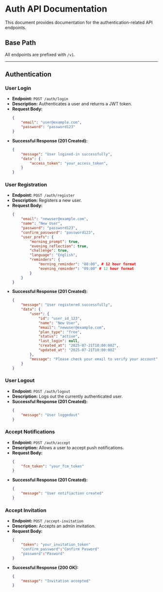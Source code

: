 # Auth API Documentation

This document provides documentation for the authentication-related API endpoints.

## Base Path

All endpoints are prefixed with `/v1`.

---

## Authentication

### User Login

- **Endpoint:** `POST /auth/login`
- **Description:** Authenticates a user and returns a JWT token.
- **Request Body:**
    ```json
    {
        "email": "user@example.com",
        "password": "password123"
    }
    ```
- **Successful Response (201 Created):**
    ```json
    {
        "message": "User logined-in successfully",
        "data": {
            "access_token": "your_access_token",
        }
    }
    ```

### User Registration

- **Endpoint:** `POST /auth/register`
- **Description:** Registers a new user.
- **Request Body:**
    ```json
    {
        "email": "newuser@example.com",
        "name": "New User",
        "password": "password123",
        "confirm_password": "password123",
        "user_prefs": {
            "morning_prompt": true,
            "evening_reflection": true,
            "challenge": true,
            "language": "English",
            "reminders": {
                "morning_reminder": "08:00", # 12 hour format
                "evening_reminder": "09:00" # 12 hour format
            }
        }
    }
    ```
- **Successful Response (201 Created):**
    ```json
    {
        "message": "User registered successfully",
        "data": {
            "user": {
                "id": "user_id_123",
                "name": "New User",
                "email": "newuser@example.com",
                "plan_type": "free",
                "status": "active",
                "last_login": null,
                "created_at": "2025-07-21T10:00:00Z",
                "updated_at": "2025-07-21T10:00:00Z"
            },
            "message": "Please check your email to verify your account"
        }
    }
    ```

### User Logout

- **Endpoint:** `POST /auth/logout`
- **Description:** Logs out the currently authenticated user.
- **Successful Response (201 Created):**
    ```json
    {
        "message": "User loggedout"
    }
    ```

### Accept Notifications

- **Endpoint:** `POST /auth/accept`
- **Description:** Allows a user to accept push notifications.
- **Request Body:**
    ```json
    {
        "fcm_token": "your_fcm_token"
    }
    ```
- **Successful Response (201 Created):**
    ```json
    {
        "message": "User notifiaction created"
    }
    ```

### Accept Invitation

- **Endpoint:** `POST /accept-invitation`
- **Description:** Accepts an admin invitation.
- **Request Body:**
    ```json
    {
        "token": "your_invitation_token"
        "confirm_password":"Confirm Pasword"
        "password":"Pasword"
    }
    ```
- **Successful Response (200 OK):**
    ```json
    {
        "message": "Invitation accepted"
    }
    ```

